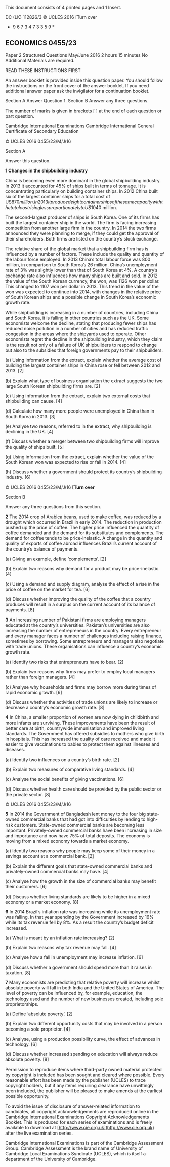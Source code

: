  This document consists of 4 printed pages and 1 Insert. 

 DC (LK) 112826/3 © UCLES 2016 [Turn over 

* 9 6 7 3 4 7 3 3 5 9 * 

## ECONOMICS 0455/23 

 Paper 2 Structured Questions May/June 2016 2 hours 15 minutes No Additional Materials are required. 

 READ THESE INSTRUCTIONS FIRST 

 An answer booklet is provided inside this question paper. You should follow the instructions on the front cover of the answer booklet. If you need additional answer paper ask the invigilator for a continuation booklet. 

 Section A Answer Question 1. Section B Answer any three questions. 

 The number of marks is given in brackets [ ] at the end of each question or part question. 

 Cambridge International Examinations Cambridge International General Certificate of Secondary Education 


© UCLES 2016 0455/23/M/J/16 

 Section A 

 Answer this question. 

**1 Changes in the shipbuilding industry** 

 China is becoming even more dominant in the global shipbuilding industry. In 2013 it accounted for 45% of ships built in terms of tonnage. It is concentrating particularly on building container ships. In 2012 China built six of the largest container ships for a total cost of US$870 million. In 2013 it produced eight container ships of the same capacity with the total cost rising less proportionately to US$1040 million. 

 The second-largest producer of ships is South Korea. One of its firms has built the largest container ship in the world. The firm is facing increasing competition from another large firm in the country. In 2014 the two firms announced they were planning to merge, if they could get the approval of their shareholders. Both firms are listed on the country’s stock exchange. 

 The relative share of the global market that a shipbuilding firm has is influenced by a number of factors. These include the quality and quantity of the labour force employed. In 2013 China’s total labour force was 800 million, in comparison to South Korea’s 26 million. China’s unemployment rate of 3% was slightly lower than that of South Korea at 4%. A country’s exchange rate also influences how many ships are built and sold. In 2012 the value of the South Korean currency, the won, was 1126 won per dollar. This changed to 1107 won per dollar in 2013. This trend in the value of the won was expected to continue into 2014, with changes in the relative price of South Korean ships and a possible change in South Korea’s economic growth rate. 

 While shipbuilding is increasing in a number of countries, including China and South Korea, it is falling in other countries such as the UK. Some economists welcome the decline, stating that producing fewer ships has reduced noise pollution in a number of cities and has reduced traffic congestion in the areas where the shipyards used to operate. Other economists regret the decline in the shipbuilding industry, which they claim is the result not only of a failure of UK shipbuilders to respond to change but also to the subsidies that foreign governments pay to their shipbuilders. 

 (a) Using information from the extract, explain whether the average cost of building the largest container ships in China rose or fell between 2012 and 2013. [2] 

 (b) Explain what type of business organisation the extract suggests the two large South Korean shipbuilding firms are. [2] 

 (c) Using information from the extract, explain two external costs that shipbuilding can cause. [4] 

 (d) Calculate how many more people were unemployed in China than in South Korea in 2013. [3] 

 (e) Analyse two reasons, referred to in the extract, why shipbuilding is declining in the UK. [4] 

 (f) Discuss whether a merger between two shipbuilding firms will improve the quality of ships built. [5] 

 (g) Using information from the extract, explain whether the value of the South Korean won was expected to rise or fall in 2014. [4] 

 (h) Discuss whether a government should protect its country’s shipbuilding industry. [6] 


© UCLES 2016 0455/23/M/J/16 **[Turn over** 

 Section B 

 Answer any three questions from this section. 

**2** The 2014 crop of Arabica beans, used to make coffee, was reduced by a drought which occurred in Brazil in early 2014. The reduction in production pushed up the price of coffee. The higher price influenced the quantity of coffee demanded and the demand for its substitutes and complements. The demand for coffee tends to be price-inelastic. A change in the quantity and quality of exports of coffee abroad influences Brazil’s current account of the country’s balance of payments. 

 (a) Giving an example, define ‘complements’. [2] 

 (b) Explain two reasons why demand for a product may be price-inelastic. [4] 

 (c) Using a demand and supply diagram, analyse the effect of a rise in the price of coffee on the market for tea. [6] 

 (d) Discuss whether improving the quality of the coffee that a country produces will result in a surplus on the current account of its balance of payments. [8] 

**3** An increasing number of Pakistani firms are employing managers educated at the country’s universities. Pakistan’s universities are also increasing the number of entrepreneurs in the country. Every entrepreneur and every manager faces a number of challenges including raising finance, sometimes by borrowing. Some entrepreneurs and managers also negotiate with trade unions. These organisations can influence a country’s economic growth rate. 

 (a) Identify two risks that entrepreneurs have to bear. [2] 

 (b) Explain two reasons why firms may prefer to employ local managers rather than foreign managers. [4] 

 (c) Analyse why households and firms may borrow more during times of rapid economic growth. [6] 

 (d) Discuss whether the activities of trade unions are likely to increase or decrease a country’s economic growth rate. [8] 

**4** In China, a smaller proportion of women are now dying in childbirth and more infants are surviving. These improvements have been the result of better care at birth, countrywide immunisation and improved living standards. The Government has offered subsidies to mothers who give birth in hospitals. This has increased the quality of care received and made it easier to give vaccinations to babies to protect them against illnesses and diseases. 

 (a) Identify two influences on a country’s birth rate. [2] 

 (b) Explain two measures of comparative living standards. [4] 

 (c) Analyse the social benefits of giving vaccinations. [6] 

 (d) Discuss whether health care should be provided by the public sector or the private sector. [8] 


© UCLES 2016 0455/23/M/J/16 

**5** In 2014 the Government of Bangladesh lent money to the four big state-owned commercial banks that had got into difficulties by lending to high-risk customers. State-owned commercial banks are becoming less important. Privately-owned commercial banks have been increasing in size and importance and now have 75% of total deposits. The economy is moving from a mixed economy towards a market economy. 

 (a) Identify two reasons why people may keep some of their money in a savings account at a commercial bank. [2] 

 (b) Explain the different goals that state-owned commercial banks and privately-owned commercial banks may have. [4] 

 (c) Analyse how the growth in the size of commercial banks may benefit their customers. [6] 

 (d) Discuss whether living standards are likely to be higher in a mixed economy or a market economy. [8] 

**6** In 2014 Brazil’s inflation rate was increasing while its unemployment rate was falling. In that year spending by the Government increased by 16% while its tax revenue fell by 8%. As a result the country’s budget deficit increased. 

 (a) What is meant by an inflation rate increasing? [2] 

 (b) Explain two reasons why tax revenue may fall. [4] 

 (c) Analyse how a fall in unemployment may increase inflation. [6] 

 (d) Discuss whether a government should spend more than it raises in taxation. [8] 

**7** Many economists are predicting that relative poverty will increase whilst absolute poverty will fall in both India and the United States of America. The level of poverty can be influenced by, for example, education, the technology used and the number of new businesses created, including sole proprietorships. 

 (a) Define ‘absolute poverty’. [2] 

 (b) Explain two different opportunity costs that may be involved in a person becoming a sole proprietor. [4] 

 (c) Analyse, using a production possibility curve, the effect of advances in technology. [6] 

 (d) Discuss whether increased spending on education will always reduce absolute poverty. [8] 

Permission to reproduce items where third-party owned material protected by copyright is included has been sought and cleared where possible. Every reasonable effort has been made by the publisher (UCLES) to trace copyright holders, but if any items requiring clearance have unwittingly been included, the publisher will be pleased to make amends at the earliest possible opportunity. 

To avoid the issue of disclosure of answer-related information to candidates, all copyright acknowledgements are reproduced online in the Cambridge International Examinations Copyright Acknowledgements Booklet. This is produced for each series of examinations and is freely available to download at [http://www.cie.org.uk](http://www.cie.org.uk) after the live examination series. 

Cambridge International Examinations is part of the Cambridge Assessment Group. Cambridge Assessment is the brand name of University of Cambridge Local Examinations Syndicate (UCLES), which is itself a department of the University of Cambridge. 


